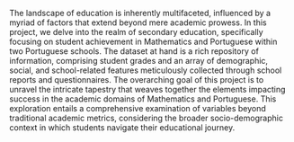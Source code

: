 The landscape of education is inherently multifaceted, influenced by a myriad of factors that extend beyond mere academic prowess. In this project, we delve into the realm of secondary education, specifically focusing on student achievement in Mathematics and Portuguese within two Portuguese schools. The dataset at hand is a rich repository of information, comprising student grades and an array of demographic, social, and school-related features meticulously collected through school reports and questionnaires.
The overarching goal of this project is to unravel the intricate tapestry that weaves together the elements impacting success in the academic domains of Mathematics and Portuguese. This exploration entails a comprehensive examination of variables beyond traditional academic metrics, considering the broader socio-demographic context in which students navigate their educational journey.
